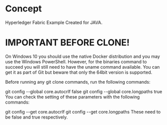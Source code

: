 # Concept
Hyperledger Fabric Example Created for JAVA.

# IMPORTANT BEFORE CLONE!

On Windows 10 you should use the native Docker distribution and you may use the Windows PowerShell. However, for the binaries command to succeed you will still need to have the uname command available. You can get it as part of Git but beware that only the 64bit version is supported.

Before running any git clone commands, run the following commands:

git config --global core.autocrlf false
git config --global core.longpaths true
You can check the setting of these parameters with the following commands:

git config --get core.autocrlf
git config --get core.longpaths
These need to be false and true respectively.

